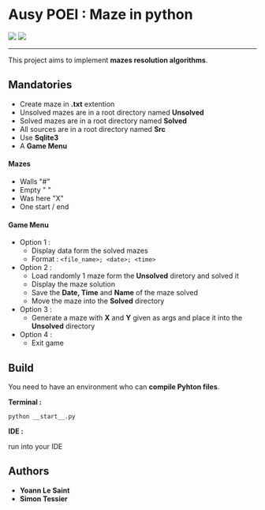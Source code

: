 # Ausy POEI : Maze in python

<a href="https://img.shields.io/badge/Python-3.11.2-4483B5" alt="Python">
        <img src="https://img.shields.io/badge/Python-3.11.2-4483B5" /></a>
<a href="https://img.shields.io/badge/pip-23.0.1-FFE05B" alt="NPM">
        <img src="https://img.shields.io/badge/pip-23.0.1-FFE05B" /></a>

---

This project aims to implement **mazes resolution algorithms**.

## Mandatories

* Create maze in **.txt** extention
* Unsolved mazes are in a root directory named **Unsolved**
* Solved mazes are in a root directory named **Solved**
* All sources are in a root directory named **Src**
* Use **Sqlite3**
* A **Game Menu**

#### Mazes

* Walls "#"
* Empty " "
* Was here "X"
* One start / end

#### Game Menu

* Option 1 :
  * Display data form the solved mazes
  * Format :  `<file_name>; <date>; <time>`
* Option 2 :
  * Load randomly 1 maze form the **Unsolved** diretory and solved it
  * Display the maze solution
  * Save the **Date, Time** and **Name** of the maze solved
  * Move the maze into the **Solved** directory
* Option 3 :
  * Generate a maze with **X** and **Y** given as args and place it into the **Unsolved** directory
* Option 4 :
  * Exit game

## Build

You need to have an environment who can **compile Pyhton files**.

**Terminal :**

```
python __start__.py
```

**IDE :**

run into your IDE

## Authors

* **Yoann Le Saint**
* **Simon Tessier**
